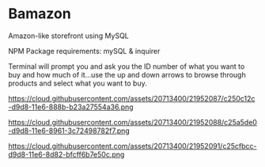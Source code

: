 # Bamazon
Amazon-like storefront using MySQL

NPM Package requirements: mySQL & inquirer

Terminal will prompt you and ask you the ID number of what you want to buy and how much of it...use the up and down arrows to browse through products and select what you want to buy.

https://cloud.githubusercontent.com/assets/20713400/21952087/c250c12c-d9d8-11e6-888b-b23a27554a36.png

https://cloud.githubusercontent.com/assets/20713400/21952088/c25a5de0-d9d8-11e6-8961-3c72498782f7.png

https://cloud.githubusercontent.com/assets/20713400/21952091/c25cfbcc-d9d8-11e6-8d82-bfcff6b7e50c.png



